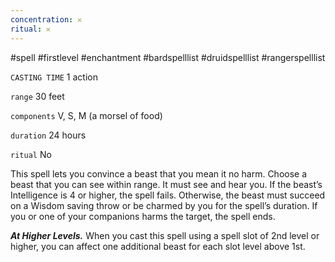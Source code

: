 ```yaml
---
concentration: 𐄂
ritual: 𐄂
---
```

#spell #firstlevel #enchantment #bardspelllist #druidspelllist #rangerspelllist

`CASTING TIME`
1 action

`range`
30 feet

`components`
V, S, M (a morsel of food)

`duration`
24 hours

`ritual`
No

This spell lets you convince a beast that you mean it no harm. Choose a beast that you can see within range. It must see and hear you. If the beast’s Intelligence is 4 or higher, the spell fails. Otherwise, the beast must succeed on a Wisdom saving throw or be charmed by you for the spell’s duration. If you or one of your companions harms the target, the spell ends.

**_At Higher Levels._** When you cast this spell using a spell slot of 2nd level or higher, you can affect one additional beast for each slot level above 1st.